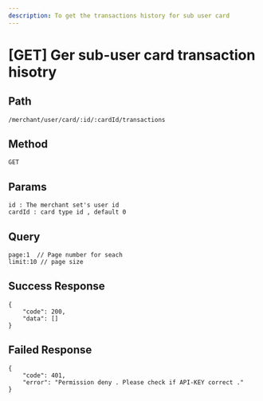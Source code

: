 ```yaml
---
description: To get the transactions history for sub user card
---
```


# \[GET] Ger sub-user card transaction hisotry

## Path

```
/merchant/user/card/:id/:cardId/transactions
```

## Method

```
GET
```

## Params

```
id : The merchant set's user id
cardId : card type id , default 0 
```

## Query

```
page:1  // Page number for seach
limit:10 // page size
```

## Success Response

```
{
    "code": 200,
    "data": []
}
```

## Failed Response

```
{
    "code": 401,
    "error": "Permission deny . Please check if API-KEY correct ."
}
```

